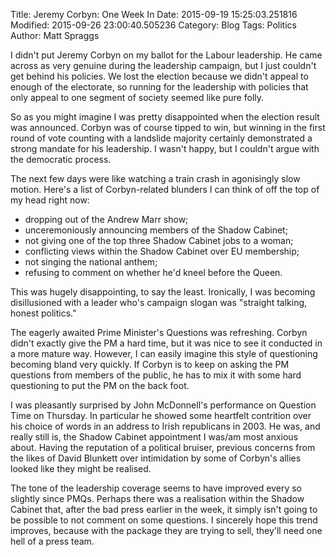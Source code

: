 Title: Jeremy Corbyn: One Week In
Date: 2015-09-19 15:25:03.251816
Modified: 2015-09-26 23:00:40.505236
Category: Blog
Tags: Politics
Author: Matt Spraggs

I didn't put Jeremy Corbyn on my ballot for the Labour leadership. He came across as very genuine during the leadership campaign, but I just couldn't get behind his policies. We lost the election because we didn't appeal to enough of the electorate, so running for the leadership with policies that only appeal to one segment of society seemed like pure folly.

So as you might imagine I was pretty disappointed when the election result was announced. Corbyn was of course tipped to win, but winning in the first round of vote counting with a landslide majority certainly demonstrated a strong mandate for his leadership. I wasn't happy, but I couldn't argue with the democratic process.

The next few days were like watching a train crash in agonisingly slow motion. Here's a list of Corbyn-related blunders I can think of off the top of my head right now:

* dropping out of the Andrew Marr show;
* unceremoniously announcing members of the Shadow Cabinet;
* not giving one of the top three Shadow Cabinet jobs to a woman;
* conflicting views within the Shadow Cabinet over EU membership;
* not singing the national anthem;
* refusing to comment on whether he'd kneel before the Queen.

This was hugely disappointing, to say the least. Ironically, I was becoming disillusioned with a leader who's campaign slogan was "straight talking, honest politics."

The eagerly awaited Prime Minister's Questions was refreshing. Corbyn didn't exactly give the PM a hard time, but it was nice to see it conducted in a more mature way. However, I can easily imagine this style of questioning becoming bland very quickly. If Corbyn is to keep on asking the PM questions from members of the public, he has to mix it with some hard questioning to put the PM on the back foot.

I was pleasantly surprised by John McDonnell's performance on Question Time on Thursday. In particular he showed some heartfelt contrition over his choice of words in an address to Irish republicans in 2003. He was, and really still is, the Shadow Cabinet appointment I was/am most anxious about. Having the reputation of a political bruiser, previous concerns from the likes of David Blunkett over intimidation by some of Corbyn's allies looked like they might be realised.

The tone of the leadership coverage seems to have improved every so slightly since PMQs. Perhaps there was a realisation within the Shadow Cabinet that, after the bad press earlier in the week, it simply isn't going to be possible to not comment on some questions. I sincerely hope this trend improves, because with the package they are trying to sell, they'll need one hell of a press team.
